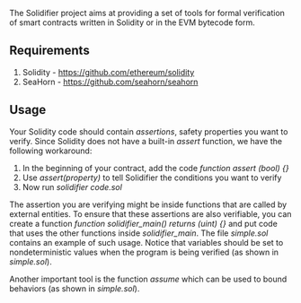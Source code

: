 The Solidifier project aims at providing a set of tools for formal verification
of smart contracts written in Solidity or in the EVM bytecode form.

## Requirements

1. Solidity - https://github.com/ethereum/solidity
2. SeaHorn - https://github.com/seahorn/seahorn

## Usage
Your Solidity code should contain _assertions_, safety
properties you want to verify. Since Solidity does not have
a built-in _assert_ function, we have the following workaround:

1. In the beginning of your contract, add the code _function assert (bool) {}_
2. Use _assert(property)_ to tell Solidifier the conditions you want to verify
3. Now run _solidifier code.sol_

The assertion you are verifying might be inside functions that are called by external entities.
To ensure that these assertions are also verifiable, you can create a function
_function solidifier_main() returns (uint) {}_ and put code that uses the other functions inside
_solidifier_main_. The file _simple.sol_ contains an example of such usage.
Notice that variables should be set to nondeterministic values when the program is being verified
(as shown in _simple.sol_).

Another important tool is the function _assume_ which can be used to bound behaviors (as shown in _simple.sol_).

